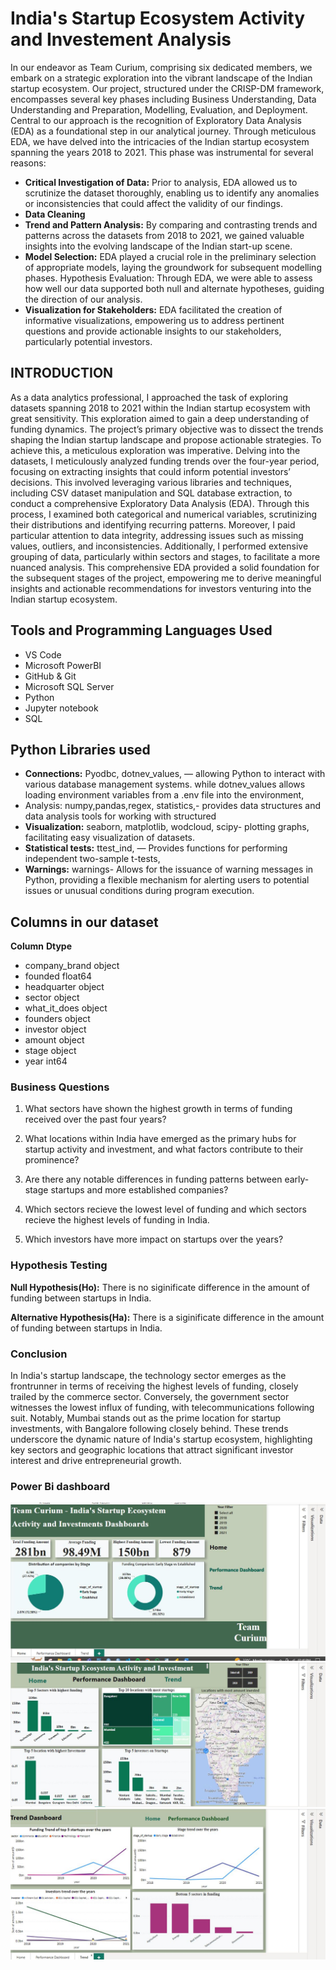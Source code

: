 # India's Startup Ecosystem Activity and Investement Analysis
In our endeavor as Team Curium, comprising six dedicated members, we embark on a strategic exploration into the vibrant landscape of the Indian startup ecosystem. Our project, structured under the CRISP-DM framework, encompasses several key phases including Business Understanding, Data Understanding and Preparation, Modelling, Evaluation, and Deployment. Central to our approach is the recognition of Exploratory Data Analysis (EDA) as a foundational step in our analytical journey. Through meticulous EDA, we have delved into the intricacies of the Indian startup ecosystem spanning the years 2018 to 2021. This phase was instrumental for several reasons:

- **Critical Investigation of Data:** Prior to analysis, EDA allowed us to scrutinize the dataset thoroughly, enabling us to identify any anomalies or inconsistencies that could affect the validity of our findings.
- **Data Cleaning** 
- **Trend and Pattern Analysis:** By comparing and contrasting trends and patterns across the datasets from 2018 to 2021, we gained valuable insights into the evolving landscape of the Indian start-up scene.
- **Model Selection:** EDA played a crucial role in the preliminary selection of appropriate models, laying the groundwork for subsequent modelling phases.
Hypothesis Evaluation: Through EDA, we were able to assess how well our data supported both null and alternate hypotheses, guiding the direction of our analysis.
- **Visualization for Stakeholders:** EDA facilitated the creation of informative visualizations, empowering us to address pertinent questions and provide actionable insights to our stakeholders, particularly potential investors.

## INTRODUCTION
As a data analytics professional, I approached the task of exploring datasets spanning 2018 to 2021 within the Indian startup ecosystem with great sensitivity. This exploration aimed to gain a deep understanding of funding dynamics. The project’s primary objective was to dissect the trends shaping the Indian startup landscape and propose actionable strategies. To achieve this, a meticulous exploration was imperative. Delving into the datasets, I meticulously analyzed funding trends over the four-year period, focusing on extracting insights that could inform potential investors’ decisions. This involved leveraging various libraries and techniques, including CSV dataset manipulation and SQL database extraction, to conduct a comprehensive Exploratory Data Analysis (EDA). Through this process, I examined both categorical and numerical variables, scrutinizing their distributions and identifying recurring patterns. Moreover, I paid particular attention to data integrity, addressing issues such as missing values, outliers, and inconsistencies. Additionally, I performed extensive grouping of data, particularly within sectors and stages, to facilitate a more nuanced analysis. This comprehensive EDA provided a solid foundation for the subsequent stages of the project, empowering me to derive meaningful insights and actionable recommendations for investors venturing into the Indian startup ecosystem.

## Tools and Programming Languages Used
- VS Code
- Microsoft PowerBI
- GitHub & Git
- Microsoft SQL Server
- Python
- Jupyter notebook
- SQL
## Python Libraries used
- **Connections:** Pyodbc, dotnev_values, — allowing Python to interact with various database management systems. while dotnev_values allows loading environment variables from a .env file into the environment,
- Analysis: numpy,pandas,regex, statistics,- provides data structures and data analysis tools for working with structured
- **Visualization:** seaborn, matplotlib, wodcloud, scipy- plotting graphs, facilitating easy visualization of datasets.
- **Statistical tests:** ttest_ind, — Provides functions for performing independent two-sample t-tests,
- **Warnings:** warnings- Allows for the issuance of warning messages in Python, providing a flexible mechanism for alerting users to potential issues or unusual conditions during program execution.

## Columns in our dataset
 **Column**             **Dtype**   
- company_brand         object 
- founded               float64
- headquarter           object
- sector                object 
- what_it_does          object
- founders              object
- investor              object 
- amount                object 
- stage                 object 
- year                  int64

### Business Questions

1. What sectors have shown the highest growth in terms of funding received over the past four years?

2. What locations within India have emerged as the primary hubs for startup activity and investment, and what factors contribute to their prominence?

3. Are there any notable differences in funding patterns between early-stage startups and more established companies?

4. Which sectors recieve the lowest level of funding and which sectors recieve the highest levels of funding in India.

5. Which investors have more impact on startups over the years?

### Hypothesis Testing

**Null Hypothesis(Ho):** There is no siginificate difference in the amount of funding between startups in India.

**Alternative Hypothesis(Ha):** There is a siginificate difference in the amount of funding between startups in India.

### Conclusion

In India's startup landscape, the technology sector emerges as the frontrunner in terms of receiving the highest levels of funding, closely trailed by the commerce sector. Conversely, the government sector witnesses the lowest influx of funding, with telecommunications following suit. Notably, Mumbai stands out as the prime location for startup investments, with Bangalore following closely behind. These trends underscore the dynamic nature of India's startup ecosystem, highlighting key sectors and geographic locations that attract significant investor interest and drive entrepreneurial growth.

### Power Bi dashboard

![Home Page](images/POWER1.JPG)
![Performance Dashboard](images/POWER2.JPG)
![Trend Dashboard](images/POWER3.JPG)
